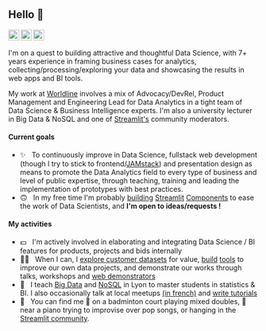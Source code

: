 ## Hello :wave:

<a href="https://twitter.com/andfnailo">
  <img align="left" alt="Fanilo's Twitter" width="22px" src="https://cdn.jsdelivr.net/npm/simple-icons@v3/icons/twitter.svg" />
</a>
<a href="https://www.linkedin.com/in/andfanilo/">
  <img align="left" alt="Fanilo's Linkdein" width="22px" src="https://cdn.jsdelivr.net/npm/simple-icons@v3/icons/linkedin.svg" />
</a>
<a href="https://github.com/andfanilo">
  <img align="left" alt="Fanilo's Github" width="22px" src="https://cdn.jsdelivr.net/npm/simple-icons@v3/icons/github.svg" />
</a>

#### &nbsp;

I'm on a quest to building attractive and thoughtful Data Science, with 7+ years experience in framing business cases for analytics, collecting/processing/exploring your data and showcasing the results in web apps and BI tools. 

My work at [Worldline](https://worldline.com/) involves a mix of Advocacy/DevRel, Product Management and Engineering Lead for Data Analytics in a tight team of Data Science & Business Intelligence experts. I'm also a university lecturer in Big Data & NoSQL and one of [Streamlit's](https://discuss.streamlit.io/) community moderators.

#### Current goals

* ✨ &nbsp; To continuously improve in Data Science, fullstack web development (though I try to stick to frontend/[JAMstack](https://jamstack.org/)) and presentation design as means to promote the Data Analytics field to every type of business and level of public expertise, through teaching, training and leading the implementation of prototypes with best practices.
* 🙃 &nbsp; In my free time I'm probably [building](https://github.com/andfanilo/streamlit-echarts) [Streamlit](https://github.com/andfanilo/streamlit-drawable-canvas) [Components](https://github.com/andfanilo/streamlit-d3-demo) to ease the work of Data Scientists, and **I'm open to ideas/requests !**

#### My activities
  
* 💵 &nbsp; I'm actively involved in elaborating and integrating Data Science / BI features for products, projects and bids internally
* 🧑‍💻 &nbsp; When I can, I [explore customer datasets](https://github.com/andfanilo/ieee-fraud-detection) for value, [build](https://github.com/andfanilo/cookiecutter-kaggle) [tools](https://github.com/andfanilo/fastapi-vue-crud) to improve our own data projects, and demonstrate our works through talks, workshops and [web demonstrators](https://andfanilo.github.io/quickdraw-minigame)
* 👥 &nbsp; I teach [Big Data](https://github.com/andfanilo/pyspark-tutorial) and [NoSQL](https://github.com/andfanilo/vagrant-nosql-python) in Lyon to master students in statistics & BI. I also occasionally talk at local meetups [(in french)](https://www.youtube.com/watch?v=iwdHFssqtIM) and [write tutorials](https://streamlit-components-tutorial.netlify.app/)
* 👀 &nbsp; You can find me 🏸 on a badminton court playing mixed doubles, 🎹 near a piano trying to improvise over pop songs, or hanging in the [Streamlit community](https://discuss.streamlit.io/).
